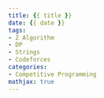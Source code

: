 ```yaml
---
title: {{ title }}
date: {{ date }}
tags:
- Z Algorithm
- DP
- Strings
- Codeforces
categories:
- Competitive Programming
mathjax: true
---
```



<!--more-->